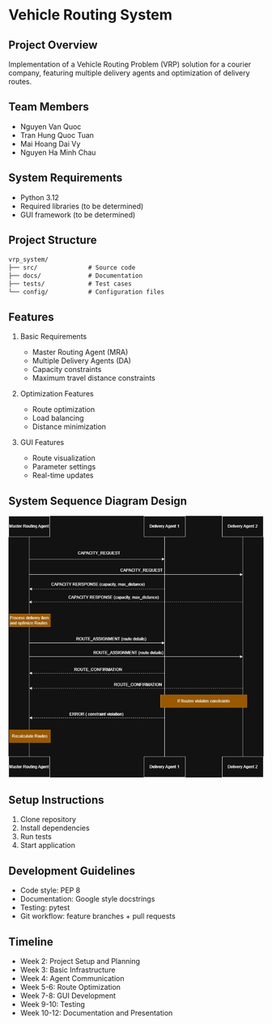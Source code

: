 # Vehicle Routing System

## Project Overview
Implementation of a Vehicle Routing Problem (VRP) solution for a courier company, featuring multiple delivery agents and optimization of delivery routes.

## Team Members
- Nguyen Van Quoc
- Tran Hung Quoc Tuan
- Mai Hoang Dai Vy
- Nguyen Ha Minh Chau

## System Requirements
- Python 3.12
- Required libraries (to be determined)
- GUI framework (to be determined)

## Project Structure
```
vrp_system/
├── src/              # Source code
├── docs/             # Documentation
├── tests/            # Test cases
└── config/           # Configuration files
```

## Features
1. Basic Requirements
   - Master Routing Agent (MRA)
   - Multiple Delivery Agents (DA)
   - Capacity constraints
   - Maximum travel distance constraints

2. Optimization Features
   - Route optimization
   - Load balancing
   - Distance minimization

3. GUI Features
   - Route visualization
   - Parameter settings
   - Real-time updates

## System Sequence Diagram Design
![System Sequence Diagram Design](https://github.com/blacki0214/VRP_system/blob/main/VRP.drawio.png)

## Setup Instructions
1. Clone repository
2. Install dependencies
3. Run tests
4. Start application

## Development Guidelines
- Code style: PEP 8
- Documentation: Google style docstrings
- Testing: pytest
- Git workflow: feature branches + pull requests

## Timeline
- Week 2: Project Setup and Planning
- Week 3: Basic Infrastructure
- Week 4: Agent Communication
- Week 5-6: Route Optimization
- Week 7-8: GUI Development
- Week 9-10: Testing
- Week 10-12: Documentation and Presentation

